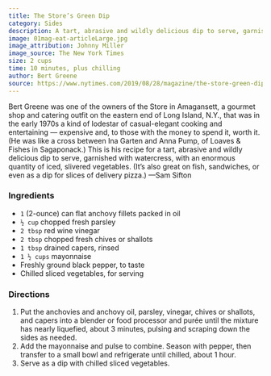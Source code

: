 ```yaml
---
title: The Store’s Green Dip
category: Sides
description: A tart, abrasive and wildly delicious dip to serve, garnished with watercress, with an enormous quantity of iced, slivered vegetables. It’s also great on fish, sandwiches, or even as a dip for slices of delivery pizza.
image: 01mag-eat-articleLarge.jpg
image_attribution: Johnny Miller
image_source: The New York Times
size: 2 cups
time: 10 minutes, plus chilling
author: Bert Greene
source: https://www.nytimes.com/2019/08/28/magazine/the-store-green-dip-recipe.html
---
```


Bert Greene was one of the owners of the Store in Amagansett, a gourmet shop and catering outfit on the eastern end of Long Island, N.Y., that was in the early 1970s a kind of lodestar of casual-elegant cooking and entertaining — expensive and, to those with the money to spend it, worth it. (He was like a cross between Ina Garten and Anna Pump, of Loaves & Fishes in Sagaponack.) This is his recipe for a tart, abrasive and wildly delicious dip to serve, garnished with watercress, with an enormous quantity of iced, slivered vegetables. (It’s also great on fish, sandwiches, or even as a dip for slices of delivery pizza.) —Sam Sifton

### Ingredients

* `1` (2-ounce) can flat anchovy fillets packed in oil
* `½ cup` chopped fresh parsley
* `2 tbsp` red wine vinegar
* `2 tbsp` chopped fresh chives or shallots
* `1 tbsp` drained capers, rinsed
* `1 ½ cups` mayonnaise
* Freshly ground black pepper, to taste
* Chilled sliced vegetables, for serving

### Directions

1. Put the anchovies and anchovy oil, parsley, vinegar, chives or shallots, and capers into a blender or food processor and purée until the mixture has nearly liquefied, about 3 minutes, pulsing and scraping down the sides as needed.
2. Add the mayonnaise and pulse to combine. Season with pepper, then transfer to a small bowl and refrigerate until chilled, about 1 hour.
3. Serve as a dip with chilled sliced vegetables.